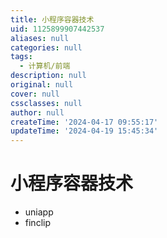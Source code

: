```yaml
---
title: 小程序容器技术
uid: 1125899907442537
aliases: null
categories: null
tags:
  - 计算机/前端
description: null
original: null
cover: null
cssclasses: null
author: null
createTime: '2024-04-17 09:55:17'
updateTime: '2024-04-19 15:45:34'
---
```


# 小程序容器技术

- uniapp
- finclip
